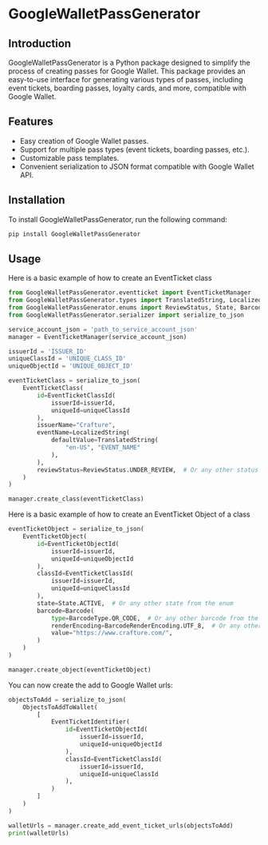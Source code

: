 # GoogleWalletPassGenerator

## Introduction

GoogleWalletPassGenerator is a Python package designed to simplify the process of creating passes for Google Wallet. This package provides an easy-to-use interface for generating various types of passes, including event tickets, boarding passes, loyalty cards, and more, compatible with Google Wallet.

## Features

-   Easy creation of Google Wallet passes.
-   Support for multiple pass types (event tickets, boarding passes, etc.).
-   Customizable pass templates.
-   Convenient serialization to JSON format compatible with Google Wallet API.

## Installation

To install GoogleWalletPassGenerator, run the following command:

```bash
pip install GoogleWalletPassGenerator
```

## Usage

Here is a basic example of how to create an EventTicket class

```python
from GoogleWalletPassGenerator.eventticket import EventTicketManager
from GoogleWalletPassGenerator.types import TranslatedString, LocalizedString, EventTicketClass, EventTicketClassId, EventTicketObject, EventTicketObjectId, Barcode, ObjectsToAddToWallet, EventTicketIdentifier
from GoogleWalletPassGenerator.enums import ReviewStatus, State, BarcodeType, BarcodeRenderEncoding
from GoogleWalletPassGenerator.serializer import serialize_to_json

service_account_json = 'path_to_service_account_json'
manager = EventTicketManager(service_account_json)

issuerId = 'ISSUER_ID'
uniqueClassId = 'UNIQUE_CLASS_ID'
uniqueObjectId = 'UNIQUE_OBJECT_ID'

eventTicketClass = serialize_to_json(
    EventTicketClass(
        id=EventTicketClassId(
            issuerId=issuerId,
            uniqueId=uniqueClassId
        ),
        issuerName="Crafture",
        eventName=LocalizedString(
            defaultValue=TranslatedString(
                "en-US", "EVENT_NAME"
            ),
        ),
        reviewStatus=ReviewStatus.UNDER_REVIEW,  # Or any other status from the enum
    )
)

manager.create_class(eventTicketClass)
```

Here is a basic example of how to create an EventTicket Object of a class

```python
eventTicketObject = serialize_to_json(
    EventTicketObject(
        id=EventTicketObjectId(
            issuerId=issuerId,
            uniqueId=uniqueObjectId
        ),
        classId=EventTicketClassId(
            issuerId=issuerId,
            uniqueId=uniqueClassId
        ),
        state=State.ACTIVE,  # Or any other state from the enum
        barcode=Barcode(
            type=BarcodeType.QR_CODE,  # Or any other barcode from the enum
            renderEncoding=BarcodeRenderEncoding.UTF_8,  # Or any other render encoding from the enum
            value="https://www.crafture.com/",
        )
    )
)

manager.create_object(eventTicketObject)
```

You can now create the add to Google Wallet urls:

```python
objectsToAdd = serialize_to_json(
    ObjectsToAddToWallet(
        [
            EventTicketIdentifier(
                id=EventTicketObjectId(
                    issuerId=issuerId,
                    uniqueId=uniqueObjectId
                ),
                classId=EventTicketClassId(
                    issuerId=issuerId,
                    uniqueId=uniqueClassId
                ),
            )
        ]
    )
)

walletUrls = manager.create_add_event_ticket_urls(objectsToAdd)
print(walletUrls)
```
